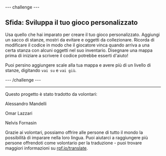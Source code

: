 --- challenge ---

## Sfida: Sviluppa il tuo gioco personalizzato

Usa quello che hai imparato per creare il tuo gioco personalizzato. Aggiungi un sacco di stanze, mostri da evitare e oggetti da collezionare. Ricorda di modificare il codice in modo che il giocatore vinca quando arriva a una certa stanza con alcuni oggetti nel suo inventario. Disegnare una mappa prima di iniziare a scrivere il codice potrebbe esserti d'aiuto!

Puoi persino aggiungere scale alla tua mappa e avere più di un livello di stanze, digitando `vai su` e `vai giù`.

--- /challenge ---


***
Questo progetto è stato tradotto da volontari:

Alessandro Mandelli

Omar Lazzari

Nelvis Fornasin

Grazie ai volontari, possiamo offrire alle persone di tutto il mondo la possibilità di imparare nella loro lingua. Puoi aiutarci a raggiungere più persone offrendoti come volontario per la traduzione - puoi trovare maggiori informazioni su [rpf.io/translate](https://rpf.io/translate).
